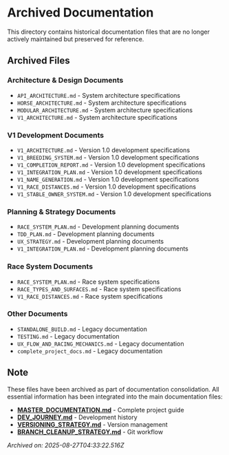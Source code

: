 # Archived Documentation

This directory contains historical documentation files that are no longer actively maintained but preserved for reference.

## Archived Files

### Architecture & Design Documents
- `API_ARCHITECTURE.md` - System architecture specifications
- `HORSE_ARCHITECTURE.md` - System architecture specifications
- `MODULAR_ARCHITECTURE.md` - System architecture specifications
- `V1_ARCHITECTURE.md` - System architecture specifications

### V1 Development Documents  
- `V1_ARCHITECTURE.md` - Version 1.0 development specifications
- `V1_BREEDING_SYSTEM.md` - Version 1.0 development specifications
- `V1_COMPLETION_REPORT.md` - Version 1.0 development specifications
- `V1_INTEGRATION_PLAN.md` - Version 1.0 development specifications
- `V1_NAME_GENERATION.md` - Version 1.0 development specifications
- `V1_RACE_DISTANCES.md` - Version 1.0 development specifications
- `V1_STABLE_OWNER_SYSTEM.md` - Version 1.0 development specifications

### Planning & Strategy Documents
- `RACE_SYSTEM_PLAN.md` - Development planning documents
- `TDD_PLAN.md` - Development planning documents
- `UX_STRATEGY.md` - Development planning documents
- `V1_INTEGRATION_PLAN.md` - Development planning documents

### Race System Documents
- `RACE_SYSTEM_PLAN.md` - Race system specifications
- `RACE_TYPES_AND_SURFACES.md` - Race system specifications
- `V1_RACE_DISTANCES.md` - Race system specifications

### Other Documents
- `STANDALONE_BUILD.md` - Legacy documentation
- `TESTING.md` - Legacy documentation
- `UX_FLOW_AND_RACING_MECHANICS.md` - Legacy documentation
- `complete_project_docs.md` - Legacy documentation

## Note

These files have been archived as part of documentation consolidation. All essential information has been integrated into the main documentation files:

- **[MASTER_DOCUMENTATION.md](../MASTER_DOCUMENTATION.md)** - Complete project guide
- **[DEV_JOURNEY.md](../DEV_JOURNEY.md)** - Development history  
- **[VERSIONING_STRATEGY.md](../VERSIONING_STRATEGY.md)** - Version management
- **[BRANCH_CLEANUP_STRATEGY.md](../BRANCH_CLEANUP_STRATEGY.md)** - Git workflow

*Archived on: 2025-08-27T04:33:22.516Z*
